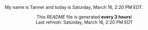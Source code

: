 My name is Tanner and today is Saturday, March 16, 2:20 PM EDT.

<p align="center">This <i>README</i> file is generated <b>every 3 hours</b>!</br>Last refresh: Saturday, March 16, 2:20 PM EDT<br /></p>
